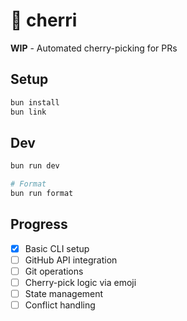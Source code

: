 # 🍒 cherri

**WIP** - Automated cherry-picking for PRs

## Setup

```bash
bun install
bun link
```

## Dev

```bash
bun run dev

# Format
bun run format
```

## Progress

- [x] Basic CLI setup
- [ ] GitHub API integration
- [ ] Git operations
- [ ] Cherry-pick logic via emoji
- [ ] State management
- [ ] Conflict handling
